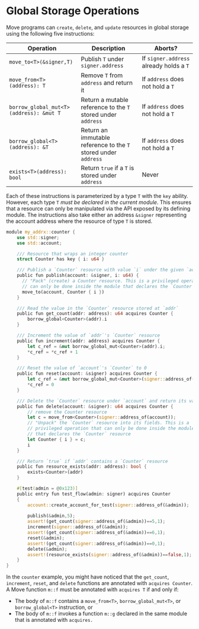 # Global Storage Operations

Move programs can `create`, `delete`, and `update` resources in global storage using the following five instructions:

| Operation                               | Description                                                     | Aborts?                                 |
| --------------------------------------- | --------------------------------------------------------------- | --------------------------------------- |
| `move_to<T>(&signer,T)`                 | Publish `T` under `signer.address`                              | If `signer.address` already holds a `T` |
| `move_from<T>(address): T`              | Remove `T` from `address` and return it                         | If `address` does not hold a `T`        |
| `borrow_global_mut<T>(address): &mut T` | Return a mutable reference to the `T` stored under `address`    | If `address` does not hold a `T`        |
| `borrow_global<T>(address): &T`         | Return an immutable reference to the `T` stored under `address` | If `address` does not hold a `T`        |
| `exists<T>(address): bool`              | Return `true` if a `T` is stored under `address`                | Never                                   |

Each of these instructions is parameterized by a type `T` with the `key` ability. However, each type `T` _must be declared in the current module_. This ensures that a resource can only be manipulated via the API exposed by its defining module. The instructions also take either an address `&signer` representing the account address where the resource of type `T` is stored.

```rust
module my_addrx::counter {
    use std::signer;
    use std::account;

    /// Resource that wraps an integer counter
    struct Counter has key { i: u64 }

    /// Publish a `Counter` resource with value `i` under the given `account`
    public fun publish(account: &signer, i: u64) {
      // "Pack" (create) a Counter resource. This is a privileged operation that
      // can only be done inside the module that declares the `Counter` resource
      move_to(account, Counter { i })
    }

    /// Read the value in the `Counter` resource stored at `addr`
    public fun get_count(addr: address): u64 acquires Counter {
        borrow_global<Counter>(addr).i
    }

    /// Increment the value of `addr`'s `Counter` resource
    public fun increment(addr: address) acquires Counter {
        let c_ref = &mut borrow_global_mut<Counter>(addr).i;
        *c_ref = *c_ref + 1
    }

    /// Reset the value of `account`'s `Counter` to 0
    public fun reset(account: &signer) acquires Counter {
        let c_ref = &mut borrow_global_mut<Counter>(signer::address_of(account)).i;
        *c_ref = 0
    }

    /// Delete the `Counter` resource under `account` and return its value
    public fun delete(account: &signer): u64 acquires Counter {
        // remove the Counter resource
        let c = move_from<Counter>(signer::address_of(account));
        // "Unpack" the `Counter` resource into its fields. This is a
        // privileged operation that can only be done inside the module
        // that declares the `Counter` resource
        let Counter { i } = c;
        i
    }

    /// Return `true` if `addr` contains a `Counter` resource
    public fun resource_exists(addr: address): bool {
        exists<Counter>(addr)
    }

    #[test(admin = @0x123)]
    public entry fun test_flow(admin: signer) acquires Counter 
    {
        account::create_account_for_test(signer::address_of(&admin));
        
        publish(&admin,5);
        assert!(get_count(signer::address_of(&admin))==5,1);
        increment(signer::address_of(&admin));
        assert!(get_count(signer::address_of(&admin))==6,1);
        reset(&admin);
        assert!(get_count(signer::address_of(&admin))==0,1);
        delete(&admin);
        assert!(resource_exists(signer::address_of(&admin))==false,1);
    }
}
```

In the `counter` example, you might have noticed that the `get_count`, `increment`, `reset`, and `delete` functions are annotated with `acquires Counter`. A Move function `m::f` must be annotated with `acquires T` if and only if:

* The body of `m::f` contains a `move_from<T>`, `borrow_global_mut<T>`, or `borrow_global<T>` instruction, or
* The body of `m::f` invokes a function `m::g` declared in the same module that is annotated with `acquires.`
